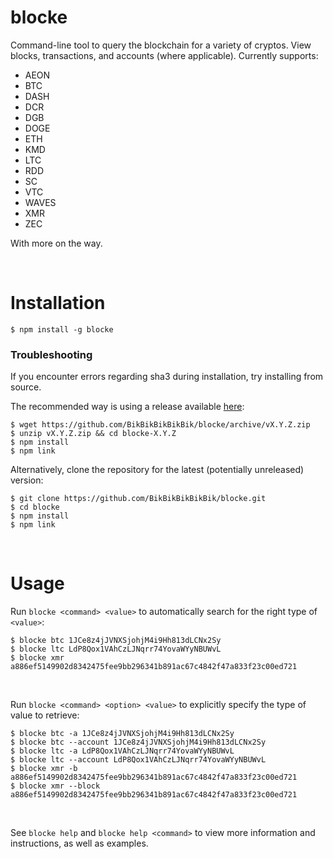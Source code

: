 # blocke
Command-line tool to query the blockchain for a variety of cryptos. View blocks, transactions, and accounts (where applicable). Currently supports:
* AEON
* BTC
* DASH
* DCR
* DGB
* DOGE
* ETH
* KMD
* LTC
* RDD
* SC
* VTC
* WAVES
* XMR
* ZEC

With more on the way.

<br />

# Installation
```
$ npm install -g blocke
```

### Troubleshooting
If you encounter errors regarding sha3 during installation, try installing from source. 

The recommended way is using a release available [here](https://github.com/BikBikBikBikBik/blocke/releases):

```
$ wget https://github.com/BikBikBikBikBik/blocke/archive/vX.Y.Z.zip
$ unzip vX.Y.Z.zip && cd blocke-X.Y.Z
$ npm install
$ npm link
```

Alternatively, clone the repository for the latest (potentially unreleased) version:

```
$ git clone https://github.com/BikBikBikBikBik/blocke.git
$ cd blocke
$ npm install
$ npm link
```

<br />

# Usage
Run `blocke <command> <value>` to automatically search for the right type of `<value>`:

```
$ blocke btc 1JCe8z4jJVNXSjohjM4i9Hh813dLCNx2Sy
$ blocke ltc LdP8Qox1VAhCzLJNqrr74YovaWYyNBUWvL
$ blocke xmr a886ef5149902d8342475fee9bb296341b891ac67c4842f47a833f23c00ed721
```

<br />

Run `blocke <command> <option> <value>` to explicitly specify the type of value to retrieve:

```
$ blocke btc -a 1JCe8z4jJVNXSjohjM4i9Hh813dLCNx2Sy
$ blocke btc --account 1JCe8z4jJVNXSjohjM4i9Hh813dLCNx2Sy
$ blocke ltc -a LdP8Qox1VAhCzLJNqrr74YovaWYyNBUWvL
$ blocke ltc --account LdP8Qox1VAhCzLJNqrr74YovaWYyNBUWvL
$ blocke xmr -b a886ef5149902d8342475fee9bb296341b891ac67c4842f47a833f23c00ed721
$ blocke xmr --block a886ef5149902d8342475fee9bb296341b891ac67c4842f47a833f23c00ed721
```

<br />

See `blocke help` and `blocke help <command>` to view more information and instructions, as well as examples.